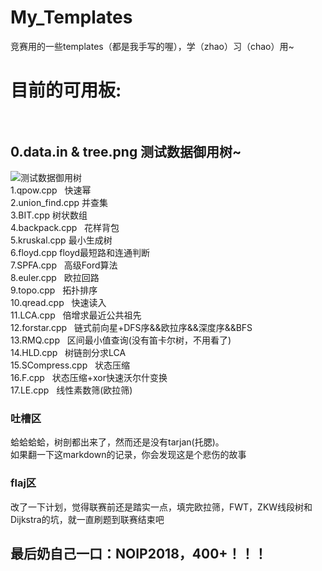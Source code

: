 # My_Templates
竞赛用的一些templates（都是我手写的喔），学（zhao）习（chao）用~</br>
# 目前的可用板:</br></br>
## 0.data.in & tree.png   测试数据御用树~</br>
![测试数据御用树](https://github.com/Predator-SD/My_Templates/raw/master/tree.png)</br>
1.qpow.cpp   快速幂</br>
2.union_find.cpp   并查集</br>
3.BIT.cpp   树状数组</br>
4.backpack.cpp   花样背包</br>
5.kruskal.cpp   最小生成树</br>
6.floyd.cpp   floyd最短路和连通判断</br>
7.SPFA.cpp   高级Ford算法</br>
8.euler.cpp   欧拉回路</br>
9.topo.cpp   拓扑排序</br>
10.qread.cpp   快速读入</br>
11.LCA.cpp   倍增求最近公共祖先</br>
12.forstar.cpp   链式前向星+DFS序&&欧拉序&&深度序&&BFS</br>
13.RMQ.cpp   区间最小值查询(没有笛卡尔树，不用看了)</br>
14.HLD.cpp   树链剖分求LCA</br>
15.SCompress.cpp   状态压缩</br>
16.F.cpp   状态压缩+xor快速沃尔什变换</br>
17.LE.cpp   线性素数筛(欧拉筛)</br>
### 吐槽区
蛤蛤蛤蛤，树剖都出来了，然而还是没有tarjan(托腮)。</br>
如果翻一下这markdown的记录，你会发现这是个悲伤的故事</br>
### flaj区
改了一下计划，觉得联赛前还是踏实一点，填完欧拉筛，FWT，ZKW线段树和Dijkstra的坑，就一直刷题到联赛结束吧</br>
## 最后奶自己一口：NOIP2018，400+！！！
